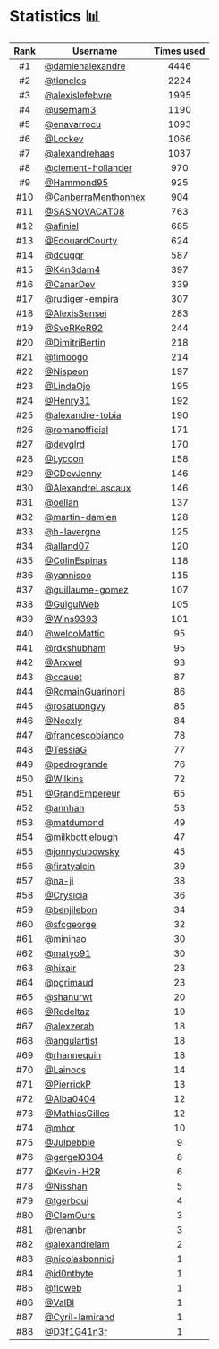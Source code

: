 # Statistics 📊

|Rank|Username|Times used|
:--------:|--------|:--------:|
|#1|[@damienalexandre](https://github.com/damienalexandre)|4446|
|#2|[@tlenclos](https://github.com/tlenclos)|2224|
|#3|[@alexislefebvre](https://github.com/alexislefebvre)|1995|
|#4|[@usernam3](https://github.com/usernam3)|1190|
|#5|[@enavarrocu](https://github.com/enavarrocu)|1093|
|#6|[@Lockev](https://github.com/Lockev)|1066|
|#7|[@alexandrehaas](https://github.com/alexandrehaas)|1037|
|#8|[@clement-hollander](https://github.com/clement-hollander)|970|
|#9|[@Hammond95](https://github.com/Hammond95)|925|
|#10|[@CanberraMenthonnex](https://github.com/CanberraMenthonnex)|904|
|#11|[@SASNOVACAT08](https://github.com/SASNOVACAT08)|763|
|#12|[@afiniel](https://github.com/afiniel)|685|
|#13|[@EdouardCourty](https://github.com/EdouardCourty)|624|
|#14|[@douggr](https://github.com/douggr)|587|
|#15|[@K4n3dam4](https://github.com/K4n3dam4)|397|
|#16|[@CanarDev](https://github.com/CanarDev)|339|
|#17|[@rudiger-empira](https://github.com/rudiger-empira)|307|
|#18|[@AlexisSensei](https://github.com/AlexisSensei)|283|
|#19|[@SveRKeR92](https://github.com/SveRKeR92)|244|
|#20|[@DimitriBertin](https://github.com/DimitriBertin)|218|
|#21|[@timoogo](https://github.com/timoogo)|214|
|#22|[@Nispeon](https://github.com/Nispeon)|197|
|#23|[@LindaOjo](https://github.com/LindaOjo)|195|
|#24|[@Henry31](https://github.com/Henry31)|192|
|#25|[@alexandre-tobia](https://github.com/alexandre-tobia)|190|
|#26|[@romanofficial](https://github.com/romanofficial)|171|
|#27|[@devglrd](https://github.com/devglrd)|170|
|#28|[@Lycoon](https://github.com/Lycoon)|158|
|#29|[@CDevJenny](https://github.com/CDevJenny)|146|
|#30|[@AlexandreLascaux](https://github.com/AlexandreLascaux)|146|
|#31|[@oellan](https://github.com/oellan)|137|
|#32|[@martin-damien](https://github.com/martin-damien)|128|
|#33|[@h-lavergne](https://github.com/h-lavergne)|125|
|#34|[@alland07](https://github.com/alland07)|120|
|#35|[@ColinEspinas](https://github.com/ColinEspinas)|118|
|#36|[@yannisoo](https://github.com/yannisoo)|115|
|#37|[@guillaume-gomez](https://github.com/guillaume-gomez)|107|
|#38|[@GuiguiWeb](https://github.com/GuiguiWeb)|105|
|#39|[@Wins9393](https://github.com/Wins9393)|101|
|#40|[@welcoMattic](https://github.com/welcoMattic)|95|
|#41|[@rdxshubham](https://github.com/rdxshubham)|95|
|#42|[@Arxwel](https://github.com/Arxwel)|93|
|#43|[@ccauet](https://github.com/ccauet)|87|
|#44|[@RomainGuarinoni](https://github.com/RomainGuarinoni)|86|
|#45|[@rosatuongvy](https://github.com/rosatuongvy)|85|
|#46|[@Neexly](https://github.com/Neexly)|84|
|#47|[@francescobianco](https://github.com/francescobianco)|78|
|#48|[@TessiaG](https://github.com/TessiaG)|77|
|#49|[@pedrogrande](https://github.com/pedrogrande)|76|
|#50|[@Wilkins](https://github.com/Wilkins)|72|
|#51|[@GrandEmpereur](https://github.com/GrandEmpereur)|65|
|#52|[@annhan](https://github.com/annhan)|53|
|#53|[@matdumond](https://github.com/matdumond)|49|
|#54|[@milkbottlelough](https://github.com/milkbottlelough)|47|
|#55|[@jonnydubowsky](https://github.com/jonnydubowsky)|45|
|#56|[@firatyalcin](https://github.com/firatyalcin)|39|
|#57|[@na-ji](https://github.com/na-ji)|38|
|#58|[@Crysicia](https://github.com/Crysicia)|36|
|#59|[@benjilebon](https://github.com/benjilebon)|34|
|#60|[@sfcgeorge](https://github.com/sfcgeorge)|32|
|#61|[@mininao](https://github.com/mininao)|30|
|#62|[@matyo91](https://github.com/matyo91)|30|
|#63|[@hixair](https://github.com/hixair)|23|
|#64|[@pgrimaud](https://github.com/pgrimaud)|23|
|#65|[@shanurwt](https://github.com/shanurwt)|20|
|#66|[@Redeltaz](https://github.com/Redeltaz)|19|
|#67|[@alexzerah](https://github.com/alexzerah)|18|
|#68|[@angulartist](https://github.com/angulartist)|18|
|#69|[@rhannequin](https://github.com/rhannequin)|18|
|#70|[@Lainocs](https://github.com/Lainocs)|14|
|#71|[@PierrickP](https://github.com/PierrickP)|13|
|#72|[@Alba0404](https://github.com/Alba0404)|12|
|#73|[@MathiasGilles](https://github.com/MathiasGilles)|12|
|#74|[@mhor](https://github.com/mhor)|10|
|#75|[@Julpebble](https://github.com/Julpebble)|9|
|#76|[@gergel0304](https://github.com/gergel0304)|8|
|#77|[@Kevin-H2R](https://github.com/Kevin-H2R)|6|
|#78|[@Nisshan](https://github.com/Nisshan)|5|
|#79|[@tgerboui](https://github.com/tgerboui)|4|
|#80|[@ClemOurs](https://github.com/ClemOurs)|3|
|#81|[@renanbr](https://github.com/renanbr)|3|
|#82|[@alexandrelam](https://github.com/alexandrelam)|2|
|#83|[@nicolasbonnici](https://github.com/nicolasbonnici)|1|
|#84|[@id0ntbyte](https://github.com/id0ntbyte)|1|
|#85|[@floweb](https://github.com/floweb)|1|
|#86|[@ValBl](https://github.com/ValBl)|1|
|#87|[@Cyril-lamirand](https://github.com/Cyril-lamirand)|1|
|#88|[@D3f1G41n3r](https://github.com/D3f1G41n3r)|1|
